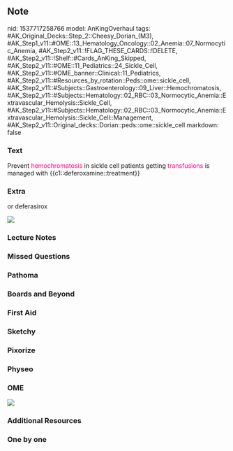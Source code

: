## Note
nid: 1537717258766
model: AnKingOverhaul
tags: #AK_Original_Decks::Step_2::Cheesy_Dorian_(M3), #AK_Step1_v11::#OME::13_Hematology_Oncology::02_Anemia::07_Normocytic_Anemia, #AK_Step2_v11::!FLAG_THESE_CARDS::!DELETE, #AK_Step2_v11::!Shelf::#Cards_AnKing_Skipped, #AK_Step2_v11::#OME::11_Pediatrics::24_Sickle_Cell, #AK_Step2_v11::#OME_banner::Clinical::11_Pediatrics, #AK_Step2_v11::#Resources_by_rotation::Peds::ome::sickle_cell, #AK_Step2_v11::#Subjects::Gastroenterology::09_Liver::Hemochromatosis, #AK_Step2_v11::#Subjects::Hematology::02_RBC::03_Normocytic_Anemia::Extravascular_Hemolysis::Sickle_Cell, #AK_Step2_v11::#Subjects::Hematology::02_RBC::03_Normocytic_Anemia::Extravascular_Hemolysis::Sickle_Cell::Management, #AK_Step2_v11::Original_decks::Dorian::peds::ome::sickle_cell
markdown: false

### Text
Prevent <font color="#FC0280">hemochromatosis</font> in sickle cell
patients getting <font color="#FC0280">transfusions</font> is
managed with {{c1::deferoxamine::treatment}}

### Extra
or deferasirox
<div><img src="paste-71760313582802.jpg"></div>

### Lecture Notes


### Missed Questions


### Pathoma


### Boards and Beyond


### First Aid


### Sketchy


### Pixorize


### Physeo


### OME
<div class="ome-widget">
  <a href=
  "https://onlinemeded.org/spa/pediatrics?ref=anki"><img src=
  "_OME_AnkiFlashcards_Topic_2.png"></a>
</div>

### Additional Resources


### One by one

